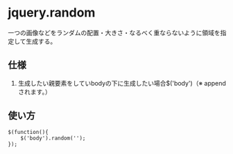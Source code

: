 jquery.random
=============

一つの画像などをランダムの配置・大きさ・なるべく重ならないように領域を指定して生成する。


仕様
---
1. 生成したい親要素をしていbodyの下に生成したい場合$('body')（※ appendされます。）


使い方
---

	$(function(){
		$('body').random('');
	});
